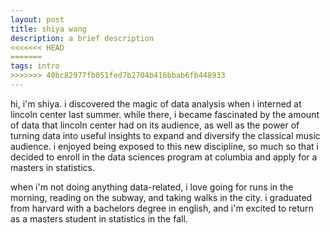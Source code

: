 ```yaml
---
layout: post
title: shiya wang
description: a brief description
<<<<<<< HEAD
=======
tags: intro
>>>>>>> 40bc82977fb051fed7b2704b416bbab6fb448933
---
```


hi, i'm shiya. i discovered the magic of data analysis when i interned at lincoln center last summer. while there, i became fascinated by the amount of data that lincoln center had on its audience, as well as the power of turning data into useful insights to expand and diversify the classical music audience. i enjoyed being exposed to this new discipline, so much so that i decided to enroll in the data sciences program at columbia and apply for a masters in statistics. 

when i'm not doing anything data-related, i love going for runs in the morning, reading on the subway, and taking walks in the city. i graduated from harvard with a bachelors degree in english, and i'm excited to return as a masters student in statistics in the fall. 


